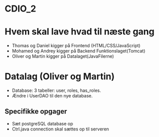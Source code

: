 # CDIO_2

# Hvem skal lave hvad til næste gang
* Thomas og Daniel kigger på Frontend (HTML/CSS/JavaScript)
* Mohamed og Andrey kigger på Backend Funktionslaget(Tomcat)
* Oliver og Martin kigger på Datalaget(JavaFilerne)




# Datalag (Oliver og Martin)
* Database: 3 tabeller: user, roles, has_roles.
* Ændre i UserDAO til den nye database.
## Specifikke opgager
+ Sæt postgreSQL database op
+ Ctrl.java connection skal sættes op til serveren
